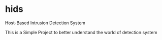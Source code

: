 # hids
Host-Based Intrusion Detection System

This is a Simple Project to better understand the world of detection system
